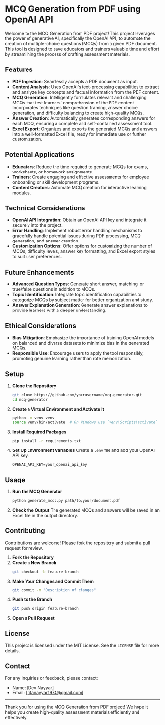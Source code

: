 # MCQ Generation from PDF using OpenAI API

Welcome to the MCQ Generation from PDF project! This project leverages the power of generative AI, specifically the OpenAI API, to automate the creation of multiple-choice questions (MCQs) from a given PDF document. This tool is designed to save educators and trainers valuable time and effort by streamlining the process of crafting assessment materials.

## Features

- **PDF Ingestion**: Seamlessly accepts a PDF document as input.
- **Content Analysis**: Uses OpenAI's text-processing capabilities to extract and analyze key concepts and factual information from the PDF content.
- **MCQ Generation**: Intelligently formulates relevant and challenging MCQs that test learners' comprehension of the PDF content. Incorporates techniques like question framing, answer choice generation, and difficulty balancing to create high-quality MCQs.
- **Answer Creation**: Automatically generates corresponding answers for each MCQ, ensuring a complete and self-contained assessment tool.
- **Excel Export**: Organizes and exports the generated MCQs and answers into a well-formatted Excel file, ready for immediate use or further customization.

## Potential Applications

- **Educators**: Reduce the time required to generate MCQs for exams, worksheets, or homework assignments.
- **Trainers**: Create engaging and effective assessments for employee onboarding or skill development programs.
- **Content Creators**: Automate MCQ creation for interactive learning modules.

## Technical Considerations

- **OpenAI API Integration**: Obtain an OpenAI API key and integrate it securely into the project.
- **Error Handling**: Implement robust error handling mechanisms to gracefully handle potential issues during PDF processing, MCQ generation, and answer creation.
- **Customization Options**: Offer options for customizing the number of MCQs, difficulty levels, answer key formatting, and Excel export styles to suit user preferences.

## Future Enhancements

- **Advanced Question Types**: Generate short answer, matching, or true/false questions in addition to MCQs.
- **Topic Identification**: Integrate topic identification capabilities to categorize MCQs by subject matter for better organization and study.
- **Answer Explanation Generation**: Generate answer explanations to provide learners with a deeper understanding.

## Ethical Considerations

- **Bias Mitigation**: Emphasize the importance of training OpenAI models on balanced and diverse datasets to minimize bias in the generated MCQs.
- **Responsible Use**: Encourage users to apply the tool responsibly, promoting genuine learning rather than rote memorization.

## Setup

1. **Clone the Repository**
   ```bash
   git clone https://github.com/yourusername/mcq-generator.git
   cd mcq-generator
   ```

2. **Create a Virtual Environment and Activate It**
   ```bash
   python -m venv venv
   source venv/bin/activate  # On Windows use `venv\Scripts\activate`
   ```

3. **Install Required Packages**
   ```bash
   pip install -r requirements.txt
   ```

4. **Set Up Environment Variables**
   Create a `.env` file and add your OpenAI API key:
   ```plaintext
   OPENAI_API_KEY=your_openai_api_key
   ```

## Usage

1. **Run the MCQ Generator**
   ```bash
   python generate_mcqs.py path/to/your/document.pdf
   ```

2. **Check the Output**
   The generated MCQs and answers will be saved in an Excel file in the output directory.

## Contributing

Contributions are welcome! Please fork the repository and submit a pull request for review.

1. **Fork the Repository**
2. **Create a New Branch**
   ```bash
   git checkout -b feature-branch
   ```
3. **Make Your Changes and Commit Them**
   ```bash
   git commit -m "Description of changes"
   ```
4. **Push to the Branch**
   ```bash
   git push origin feature-branch
   ```
5. **Open a Pull Request**

## License

This project is licensed under the MIT License. See the `LICENSE` file for more details.

## Contact

For any inquiries or feedback, please contact:
- Name: [Dev Nayyar]
- Email: [ritanayyar1974@gmail.com]

---

Thank you for using the MCQ Generation from PDF project! We hope it helps you create high-quality assessment materials efficiently and effectively.